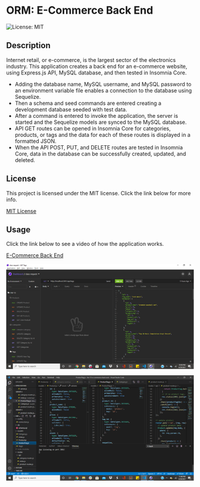 # ORM: E-Commerce Back End
![License: MIT](https://img.shields.io/badge/License-MIT-yellow.svg)

## Description
Internet retail, or e-commerce, is the largest sector of the electronics industry. This application creates a back end for an e-commerce website, using Express.js API, MySQL database, and then tested in Insomnia Core. 
- Adding the database name, MySQL username, and MySQL password to an environment variable file enables a connection to the database using Sequelize. 
- Then a schema and seed commands are entered creating a development database seeded with test data. 
- After a command is entered to invoke the application, the server is started and the Sequelize models are synced to the MySQL database.
- API GET routes can be opened in Insomnia Core for categories, products, or tags and the data for each of these routes is displayed in a formatted JSON.
- When the API POST, PUT, and DELETE routes are tested in Insomnia Core, data in the database can be successfully created, updated, and deleted.

## License
This project is licensed under the MIT license. Click the link below for more info.

[MIT License](https://opensource.org/licenses/MIT)

## Usage
Click the link below to see a video of how the application works.

[E-Commerce Back End](https://drive.google.com/file/d/1q7nGn7sYzEnJeMJxrVhVoIh-uKIUyeDJ/view)

![demo pic 1](Assets/demo-pic2.png)

![demo pic 2](Assets/demo-pic.png)
